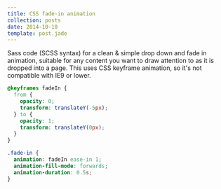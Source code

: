 ```yaml
---
title: CSS fade-in animation
collection: posts
date: 2014-10-10
template: post.jade
---
```


Sass code (SCSS syntax) for a clean & simple drop down and fade in animation, suitable for any content you want to draw attention to as it is dropped into a page. This uses CSS keyframe animation, so it's not compatible with IE9 or lower.

```scss
@keyframes fadeIn {
  from {
    opacity: 0;
    transform: translateY(-5px);
  } to {
    opacity: 1;
    transform: translateY(0px);
  }
}

.fade-in {
  animation: fadeIn ease-in 1;
  animation-fill-mode: forwards;
  animation-duration: 0.5s;
}
```